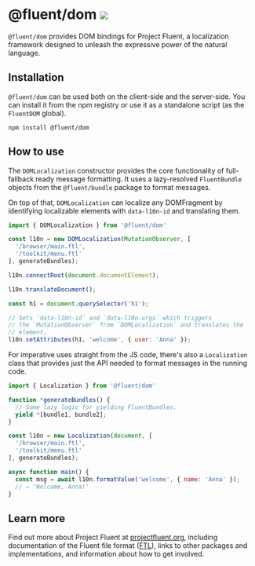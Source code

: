 # @fluent/dom ![](https://github.com/projectfluent/fluent.js/workflows/@fluent/dom/badge.svg)

`@fluent/dom` provides DOM bindings for Project Fluent, a localization
framework designed to unleash the expressive power of the natural language.

## Installation

`@fluent/dom` can be used both on the client-side and the server-side.  You
can install it from the npm registry or use it as a standalone script (as the
`FluentDOM` global).

    npm install @fluent/dom


## How to use

The `DOMLocalization` constructor provides the core functionality of
full-fallback ready message formatting. It uses a lazy-resolved
`FluentBundle` objects from the `@fluent/bundle` package to format messages.

On top of that, `DOMLocalization` can localize any DOMFragment by
identifying localizable elements with `data-l10n-id` and translating them.

```javascript
import { DOMLocalization } from '@fluent/dom'

const l10n = new DOMLocalization(MutationObserver, [
  '/browser/main.ftl',
  '/toolkit/menu.ftl'
], generateBundles);

l10n.connectRoot(document.documentElement);

l10n.translateDocument();

const h1 = document.querySelector('h1');

// Sets `data-l10n-id` and `data-l10n-args` which triggers
// the `MutationObserver` from `DOMLocalization` and translates the
// element.
l10n.setAttributes(h1, 'welcome', { user: 'Anna' });
```

For imperative uses straight from the JS code, there's also a `Localization`
class that provides just the API needed to format messages in the running code.

```javascript
import { Localization } from '@fluent/dom'

function *generateBundles() {
  // Some lazy logic for yielding FluentBundles.
  yield *[bundle1, bundle2];
}

const l10n = new Localization(document, [
  '/browser/main.ftl',
  '/toolkit/menu.ftl'
], generateBundles);

async function main() {
  const msg = await l10n.formatValue('welcome', { name: 'Anna' });
  // → 'Welcome, Anna!'
}
```

## Learn more

Find out more about Project Fluent at [projectfluent.org][], including
documentation of the Fluent file format ([FTL][]), links to other packages and
implementations, and information about how to get involved.


[projectfluent.org]: https://projectfluent.org
[FTL]: https://projectfluent.org/fluent/guide/
